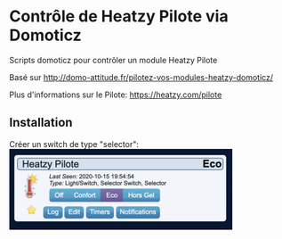 # Contrôle de Heatzy Pilote via Domoticz

Scripts domoticz pour contrôler un module Heatzy Pilote

Basé sur http://domo-attitude.fr/pilotez-vos-modules-heatzy-domoticz/

Plus d'informations sur le Pilote: https://heatzy.com/pilote

## Installation

Créer un switch de type "selector":
![switch Heatzy Pilote](./doc/domoticz-heatzy-switch-pilote.png?raw=true)
